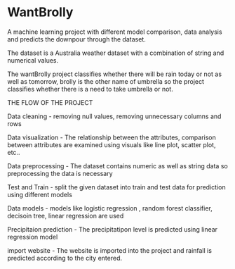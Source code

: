 # WantBrolly 

A machine learning project with different model comparison, data analysis and predicts the downpour through the dataset.

The dataset is a Australia weather dataset with a combination of string and numerical values.

The wantBrolly project classifies whether there will be rain today or not as well as tomorrow, brolly is the other name of umbrella so the project classifies whether there is a need to take umbrella or not.

THE FLOW OF THE PROJECT

Data cleaning - removing null values, removing unnecessary columns and rows

Data visualization - The relationship between the attributes, comparison between attributes are examined using visuals like line plot, scatter plot, etc..

Data preprocessing - The dataset contains numeric as well as string data so preprocessing the data is necessary

Test and Train - split the given dataset into train and test data for prediction using different models

Data models - models like logistic regression , random forest classifier, decisoin tree, linear regression are used

Precipitaion prediction - The precipitatipon level is predicted using linear regression model

import website - The website is imported into the project and rainfall is predicted according to the city entered. 

